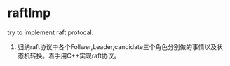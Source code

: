 # raftImp
try to implement raft protocal.
1. 归纳raft协议中各个Follwer,Leader,candidate三个角色分别做的事情以及状态机转换。着手用C++实现raft协议。
